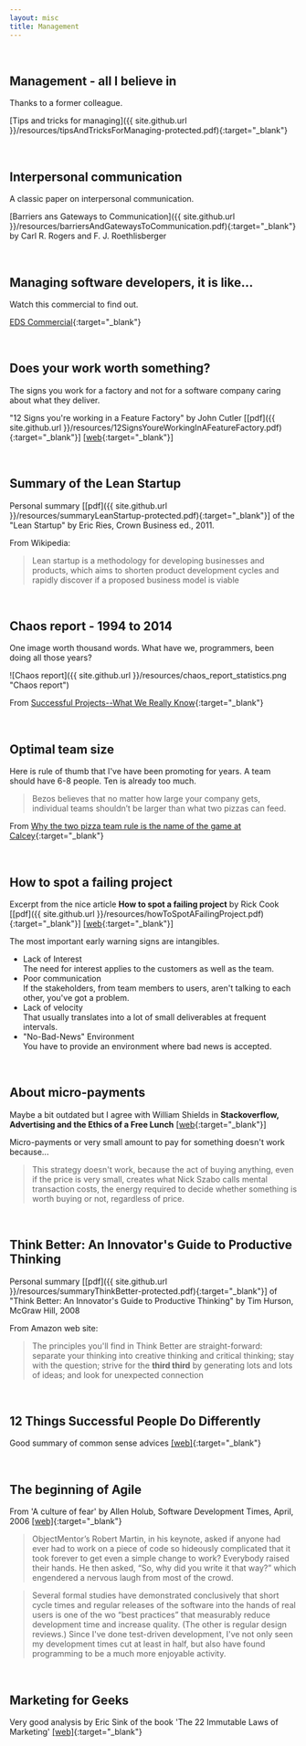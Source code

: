 ```yaml
---
layout: misc
title: Management
---
```

<br/>

## Management - all I believe in

Thanks to a former colleague.

[Tips and tricks for managing]({{ site.github.url }}/resources/tipsAndTricksForManaging-protected.pdf){:target="_blank"}

<br/>

## Interpersonal communication 

A classic paper on interpersonal communication.

[Barriers ans Gateways to Communication]({{ site.github.url }}/resources/barriersAndGatewaysToCommunication.pdf){:target="_blank"} by Carl R. Rogers and F. J. Roethlisberger

<br/>

## Managing software developers, it is like...

Watch this commercial to find out.

[EDS Commercial](https://www.youtube.com/watch?v=Pk7yqlTMvp8){:target="_blank"}

<br/>

## Does your work worth something?

The signs you work for a factory and not for a software company caring about what they deliver.

"12 Signs you're working in a Feature Factory" by John Cutler
[[pdf]({{ site.github.url }}/resources/12SignsYoureWorkingInAFeatureFactory.pdf){:target="_blank"}]
[[web](https://hackernoon.com/12-signs-youre-working-in-a-feature-factory-44a5b938d6a2){:target="_blank"}]

<br/>

## Summary of the Lean Startup

Personal summary [[pdf]({{ site.github.url }}/resources/summaryLeanStartup-protected.pdf){:target="_blank"}] of the "Lean Startup" by Eric Ries, Crown Business ed., 2011.

From Wikipedia:
> Lean startup is a methodology for developing businesses and products, which aims to shorten product development cycles and rapidly discover if a proposed business model is viable

<br/>

## Chaos report - 1994 to 2014

One image worth thousand words. What have we, programmers, been doing all those years?

![Chaos report]({{ site.github.url }}/resources/chaos_report_statistics.png "Chaos report")

From [Successful Projects--What We Really Know](http://www.planningplanet.com/blog/successful-projects-what-we-really-know){:target="_blank"}

<br/>

## Optimal team size

Here is rule of thumb that I've have been promoting for years. A team should have 6-8 people. Ten is already too much.

> Bezos believes that no matter how large your company gets, individual teams shouldn’t be larger than what two pizzas can feed.

From [Why the two pizza team rule is the name of the game at Calcey](https://www.calcey.com/blog/why-the-two-pizza-team-rule-is-the-name-game-at-calcey/){:target="_blank"}

<br/>

## How to spot a failing project

Excerpt from the nice article **How to spot a failing project** by Rick Cook [[pdf]({{ site.github.url }}/resources/howToSpotAFailingProject.pdf){:target="_blank"}] [[web](https://www.cio.com/article/2438424/how-to-spot-a-failing-project.html){:target="_blank"}]

The most important early warning signs are intangibles. 

* Lack of Interest<br/>
    The need for interest applies to the customers as well as the team.
* Poor communication<br/>
    If the stakeholders, from team members to users, aren't talking to each other, you've got a problem.
* Lack of velocity<br/>
    That usually translates into a lot of small deliverables at frequent intervals. 
* "No-Bad-News" Environment<br/>
    You have to provide an environment where bad news is accepted.

<br/>

## About micro-payments

Maybe a bit outdated but I agree with William Shields in **Stackoverflow, Advertising and the Ethics of a Free Lunch** [[web](http://www.cforcoding.com/2009/10/stackoverflow-advertising-and-ethics-of.html){:target="_blank"}]

Micro-payments or very small amount to pay for something doesn't work because...

> This strategy doesn't work, because the act of buying anything, even if the price is very small, creates what Nick Szabo calls mental transaction costs, the energy required to decide whether something is worth buying or not, regardless of price.

<br/>

## Think Better: An Innovator's Guide to Productive Thinking

Personal summary [[pdf]({{ site.github.url }}/resources/summaryThinkBetter-protected.pdf){:target="_blank"}] of "Think Better: An Innovator's Guide to Productive Thinking"
by Tim Hurson, McGraw Hill, 2008

From Amazon web site:
> The principles you'll find in Think Better are straight-forward: separate your thinking into creative thinking and critical thinking; stay with the question; strive for the **third third** by generating lots and lots of ideas; and look for unexpected connection

<br/>

## 12 Things Successful People Do Differently

Good summary of common sense advices [[web]](http://www.marcandangel.com/2012/01/22/12-things-successful-people-do-differently/){:target="_blank"} 

<br/>

## The beginning of Agile

From 'A culture of fear' by Allen Holub, Software Development Times, April, 2006 [[web]](https://archive.org/details/sdtimes148/page/n23){:target="_blank"} 

> ObjectMentor’s Robert Martin, in his keynote, asked if anyone had ever had to work on a piece of code so hideously complicated that it took forever to get even a simple change to work? Everybody raised their hands. He then asked, “So, why did you write it that way?” which engendered a nervous laugh from most of the crowd.

> Several formal studies have demonstrated conclusively that short cycle times and regular releases of the software into the hands of real users is one of the wo “best practices” that measurably reduce development time and increase quality. (The other
is regular design reviews.) Since I've done test-driven development, I've not only seen my development times cut at least in half, but also have found programming to be a much more enjoyable activity.

<br/>

## Marketing for Geeks

Very good analysis by Eric Sink of the book 'The 22 Immutable Laws of Marketing'  [[web]](https://ericsink.com/Immutable_Laws.pdf){:target="_blank"} 